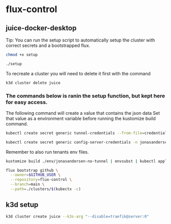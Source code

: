 # flux-control

## juice-docker-desktop

Tip: You can run the setup script to automatically setup the cluster with correct secrets and a bootstrapped flux.
```bash
chmod +x setup

./setup
```

To recreate a cluster you will need to delete it first with the command
```bash
k3d cluster delete juice
```

### The commands below is ranin the setup function, but kept here for easy access.

The following command will create a value that contains the json data
Set that value as a environment variable before running the kustomize build command.
```bash
kubectl create secret generic tunnel-credentials --from-file=credentials.json=/home/$USER/.cloudflared/<tunnel-id>.json -o yaml --dry-run=client
```

```bash
kubectl create secret generic config-server-credentials -n jonasandersen-no --from-literal=username=$SPRING_CLOUD_CONFIG_USERNAME --from-literal=password=$SPRING_CLOUD_CONFIG_PASSWORD
```

Remember to also run tenants env files.

```bash
kustomize build ./env/jonasandersen-no-tunnel | envsubst | kubectl apply -f -
```

```bash
flux bootstrap github \
  --owner=$GITHUB_USER \
  --repository=flux-control \
  --branch=main \
  --path=./clusters/$(kubectx -c)
```

## k3d setup

```bash
k3d cluster create juice --k3s-arg "--disable=traefik@server:0"
```
